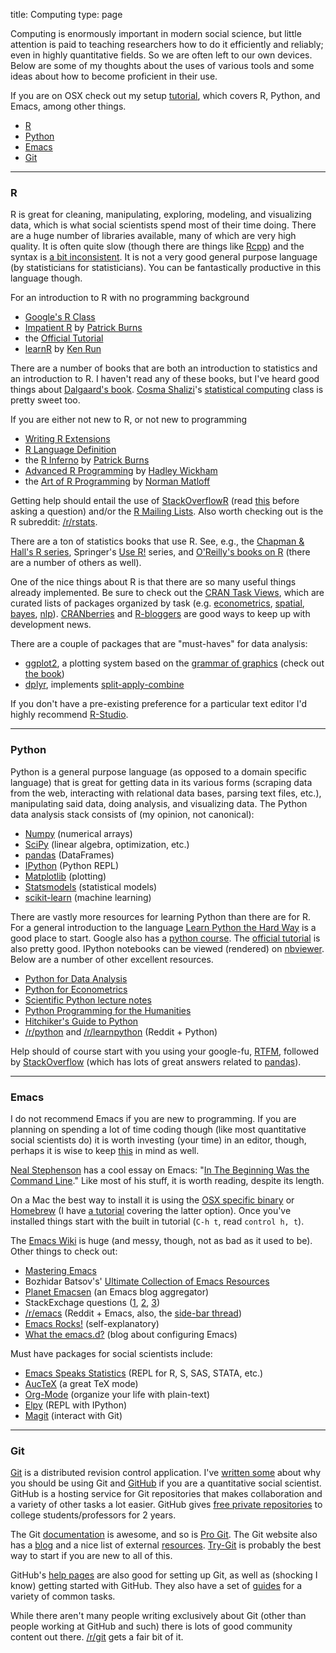 title: Computing
type: page

Computing is enormously important in modern social science, but little attention is paid to teaching researchers how to do it efficiently and reliably; even in highly quantitative fields. So we are often left to our own devices. Below are some of my thoughts about the uses of various tools and some ideas about how to become proficient in their use.

If you are on OSX check out my setup [tutorial](/mac-setup/), which covers R, Python, and Emacs, among other things.

 - [R](#R)
 - [Python](#Python)
 - [Emacs](#Emacs)
 - [Git](#Git)

<hr/>

### <a name="R">R</a>

R is great for cleaning, manipulating, exploring, modeling, and visualizing data, which is what social scientists spend most of their time doing. There are a huge number of libraries available, many of which are very high quality. It is often quite slow (though there are things like [Rcpp](http://www.rcpp.org/)) and the syntax is [a bit inconsistent](http://journal.r-project.org/archive/2012-2/RJournal_2012-2_Baaaath.pdf). It is not a very good general purpose language (by statisticians for statisticians). You can be fantastically productive in this language though.

For an introduction to R with no programming background

 - [Google's R Class](http://www.youtube.com/playlist?list=PLOU2XLYxmsIK9qQfztXeybpHvru-TrqAP)
 - [Impatient R](http://www.burns-stat.com/documents/tutorials/impatient-r/) by [Patrick Burns](http://www.burns-stat.com/)
 - the [Official Tutorial](http://cran.r-project.org/doc/manuals/R-intro.pdf)
 - [learnR](http://renkun.me/learnR/) by [Ken Run](http://renkun.me)

There are a number of books that are both an introduction to statistics and an introduction to R. I haven't read any of these books, but I've heard good things about [Dalgaard's book](http://www.amazon.com/Introductory-Statistics-R-Computing/dp/0387790535). [Cosma Shalizi](http://vserver1.cscs.lsa.umich.edu/~crshalizi/)'s [statistical computing](http://vserver1.cscs.lsa.umich.edu/~crshalizi/weblog/cat_statcomp.html) class is pretty sweet too.

If you are either not new to R, or not new to programming

 - [Writing R Extensions](http://cran.us.r-project.org/doc/manuals/r-release/R-exts.pdf)
 - [R Language Definition](http://cran.us.r-project.org/doc/manuals/r-release/R-lang.pdf)
 - the [R Inferno](http://www.burns-stat.com/pages/Tutor/R_inferno.pdf) by [Patrick Burns](http://www.burns-stat.com/)
 - [Advanced R Programming](http://adv-r.had.co.nz/) by [Hadley Wickham](http://had.co.nz/)
 - the [Art of R Programming](http://amzn.to/1bb8V9t) by [Norman Matloff](http://matloff.wordpress.com/)

Getting help should entail the use of [StackOverflowR](http://stackoverflow.com/tags/r) (read [this](http://stackoverflow.com/questions/5963269/how-to-make-a-great-r-reproducible-example) before asking a question) and/or the [R Mailing Lists](http://www.r-project.org/mail.html). Also worth checking out is the R subreddit: [/r/rstats](http://reddit/r/rstats).

There are a ton of statistics books that use R. See, e.g., the [Chapman & Hall's R series](http://www.crcpress.com/browse/series/crctherser), Springer's [Use R!](http://www.springer.com/series/6991?detailsPage=titles) series, and [O'Reilly's books on R](http://shop.oreilly.com/category/browse-subjects/programming/r.do?intcmp=il-prog-books-videos-cat-intsrch_r_search_ct) (there are a number of others as well).

One of the nice things about R is that there are so many useful things already implemented. Be sure to check out the [CRAN Task Views](http://cran.r-project.org/web/views/), which are curated lists of packages organized by task (e.g. [econometrics](http://cran.r-project.org/web/views/Econometrics.html), [spatial](http://cran.r-project.org/web/views/Spatial.html), [bayes](http://cran.r-project.org/web/views/Bayesian.html), [nlp](http://cran.r-project.org/web/views/NaturalLanguageProcessing.html)). [CRANberries](http://dirk.eddelbuettel.com/cranberries/about/) and [R-bloggers](http://www.r-bloggers.com/) are good ways to keep up with development news.

There are a couple of packages that are "must-haves" for data analysis:

 - [ggplot2](http://docs.ggplot2.org/current/), a plotting system based on the [grammar of graphics](http://amzn.to/1cpBITc) (check out [the book](http://amzn.to/1cpBn2O))
 - [dplyr](https://github.com/hadley/dplyr), implements [split-apply-combine](http://www.jstatsoft.org/v40/i01/paper)

If you don't have a pre-existing preference for a particular text editor I'd highly recommend [R-Studio](http://www.rstudio.com/).

<hr/>

### <a name="Python">Python</a>

Python is a general purpose language (as opposed to a domain specific language) that is great for getting data in its various forms (scraping data from the web, interacting with relational data bases, parsing text files, etc.), manipulating said data, doing analysis, and visualizing data. The Python data analysis stack consists of (my opinion, not canonical):

 - [Numpy](http://www.numpy.org/) (numerical arrays)
 - [SciPy](http://scipy.org/) (linear algebra, optimization, etc.)
 - [pandas](http://pandas.pydata.org/) (DataFrames)
 - [IPython](http://ipython.org/) (Python REPL)
 - [Matplotlib](http://matplotlib.org/) (plotting)
 - [Statsmodels](http://statsmodels.sourceforge.net/) (statistical models)
 - [scikit-learn](http://scikit-learn.org/stable/) (machine learning)

There are vastly more resources for learning Python than there are for R. For a general introduction to the language [Learn Python the Hard Way](http://learnpythonthehardway.org/) is a good place to start. Google also has a [python course](https://developers.google.com/edu/python/). The [official tutorial](http://docs.python.org/2/tutorial/index.html) is also pretty good. IPython notebooks can be viewed (rendered) on [nbviewer](http://nbviewer.ipython.org/). Below are a number of other excellent resources.

 - [Python for Data Analysis](http://shop.oreilly.com/product/0636920023784.do)
 - [Python for Econometrics](http://www.kevinsheppard.com/Python_Course)
 - [Scientific Python lecture notes](http://scipy-lectures.github.io/)
 - [Python Programming for the Humanities](http://fbkarsdorp.github.io/python-course/)
 - [Hitchiker's Guide to Python](http://docs.python-guide.org/en/latest/)
 - [/r/python](http://reddit.com/r/python) and [/r/learnpython](http://reddit.com/r/learnpython) (Reddit + Python)

Help should of course start with you using your google-fu, [RTFM](https://en.wikipedia.org/wiki/RTFM), followed by [StackOverflow](http://stackoverflow.com/questions/tagged/python) (which has lots of great answers related to [pandas](http://stackoverflow.com/questions/tagged/pandas)).

<hr/>

### <a name="Emacs">Emacs</a>

I do not recommend Emacs if you are new to programming. If you are planning on spending a lot of time coding though (like most quantitative social scientists do) it is worth investing (your time) in an editor, though, perhaps it is wise to keep [this](https://xkcd.com/1319/) in mind as well.

[Neal Stephenson](http://www.nealstephenson.com/) has a cool essay on Emacs: "[In The Beginning Was the Command Line](/static/data/command.txt)." Like most of his stuff, it is worth reading, despite its length.

On a Mac the best way to install it is using the [OSX specific binary](http://emacsformacosx.com/) or [Homebrew](http://brew.sh/) (I have [a tutorial](/mac-setup/) covering the latter option). Once you've installed things start with the built in tutorial (`C-h t`, read  `control h, t`).

The [Emacs Wiki](http://www.emacswiki.org/emacs/) is huge (and messy, though, not as bad as it used to be). Other things to check out:

 - [Mastering Emacs](http://www.masteringemacs.org/)
 - Bozhidar Batsov's' [Ultimate Collection of Emacs Resources](http://batsov.com/articles/2011/11/30/the-ultimate-collection-of-emacs-resources/)
 - [Planet Emacsen](http://planet.emacsen.org/) (an Emacs blog aggregator)
 - StackExchage questions ([1](http://unix.stackexchange.com/questions/6170/what-are-some-excellent-emacs-utter-beginner-resources), [2](http://stackoverflow.com/questions/311221/what-to-teach-a-beginner-in-emacs), [3](http://stackoverflow.com/questions/269812/how-to-quickly-get-started-at-using-and-learning-emacs))
 - [/r/emacs](http://reddit.com/r/emacs) (Reddit + Emacs, also, the [side-bar thread](http://www.reddit.com/r/emacs/comments/1eq5vr/while_were_at_it_lets_improve_our_sidebar_suggest/))
 - [Emacs Rocks!](http://emacsrocks.com/) (self-explanatory)
 - [What the emacs.d?](http://whattheemacsd.com/) (blog about configuring Emacs)

Must have packages for social scientists include:

 - [Emacs Speaks Statistics](http://ess.r-project.org/) (REPL for R, S, SAS, STATA, etc.)
 - [AucTeX](https://www.gnu.org/software/auctex/) (a great TeX mode)
 - [Org-Mode](http://orgmode.org/) (organize your life with plain-text)
 - [Elpy](https://github.com/jorgenschaefer/elpy) (REPL with IPython)
 - [Magit](http://magit.github.io/) (interact with Git)

<hr/>
 
### <a name="Git">Git</a>

[Git](http://git-scm.com/) is a distributed revision control application. I've [written some](/git/) about why you should be using Git and [GitHub](http://github.com) if you are a quantitative social scientist. GitHub is a hosting service for Git repositories that makes collaboration and a variety of other tasks a lot easier. GitHub gives [free private repositories](https://education.github.com/) to college students/professors for 2 years.

The Git [documentation](http://git-scm.com/documentation) is awesome, and so is [Pro Git](http://git-scm.com/book). The Git website also has a [blog](http://git-scm.com/blog) and a nice list of external [resources](http://git-scm.com/doc/ext). [Try-Git](http://try.github.io/) is probably the best way to start if you are new to all of this.

GitHub's [help pages](https://help.github.com/) are also good for setting up Git, as well as (shocking I know) getting started with GitHub. They also have a set of [guides](http://guides.github.com/) for a variety of common tasks.

While there aren't many people writing exclusively about Git (other than people working at GitHub and such) there is lots of good community content out there. [/r/git](http://www.reddit.com/r/git) gets a fair bit of it.
